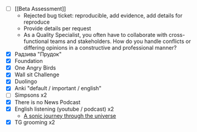 * [ ] [[Beta Assessment]]
	* Rejected bug ticket: reproducible, add evidence, add details for reproduce
	* Provide details per request
	* As a Quality Specialist, you often have to collaborate with cross-functional teams and stakeholders. How do you handle conflicts or differing opinions in a constructive and professional manner?
* [x] Радзива "Прудок"
* [x] Foundation
* [x] One Angry Birds
* [x] Wall sit Challenge
* [x] Duolingo
* [x] Anki "default / important / english"
* [ ] Simpsons x2
* [x] There is no News Podcast
* [x] English listening (youtube / podcast) x2
	* [A sonic journey through the universe](https://www.ted.com/talks/felipe_sanchez_luna_a_sonic_journey_through_the_universe?user_email_address=d98c4c204fe931524df9297081016c28&lctg=62d19f295473360814ba0848&subtitle=en&geo=it)
* [x] TG grooming x2